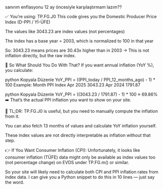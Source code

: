 sanırım enflasyonu 12 ay öncesiyle karşılaştırmam lazım??

✅ You’re using: TP.FG.J0
This code gives you the Domestic Producer Price Index (D-PPI / Yİ-ÜFE)

The values like 3043.23 are index values (not percentages)

The index has a base year = 2003, which is normalized to 100 in that year

So:
3043.23 means prices are 30.43x higher than in 2003
→ This is not inflation directly, but the raw index.

🔄 So What Should You Do With That?
If you want annual inflation (YoY %), you calculate:

python
Kopyala
Düzenle
YoY_PPI = ((PPI_today / PPI_12_months_ago) - 1) * 100
Example:
Month	PPI Index
Apr 2025	3043.23
Apr 2024	1791.87

python
Kopyala
Düzenle
YoY_PPI = ((3043.23 / 1791.87) - 1) * 100 ≈ 69.86%
➡️ That’s the actual PPI inflation you want to show on your site.

🧠 TL;DR:
TP.FG.J0 is useful, but you need to manually compute the inflation from it.

You can also fetch 13 months of values and calculate YoY inflation yourself.

These index values are not directly interpretable as inflation without that step.

👉 If You Want Consumer Inflation (CPI):
Unfortunately, it looks like consumer inflation (TÜFE) data might only be available as index values too (not percentage change) on EVDS under TP.FG.m() or similar.

So your site will likely need to calculate both CPI and PPI inflation rates from index data. I can give you a Python snippet to do this in 10 lines — just say the word.